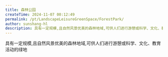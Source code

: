 ```yaml
---
title: 森林公园
createTime: 2024-11-07 00:12:49
permalink: /pt/LandscapeLeisureGreenSpace/ForestPark/
author: sunshang-hl
description: 具有一定规模,且自然风景优美的森林地域,可供人们进行游憩或科学、文化、教育活动的绿地
---
```


具有一定规模,且自然风景优美的森林地域,可供人们进行游憩或科学、文化、教育活动的绿地